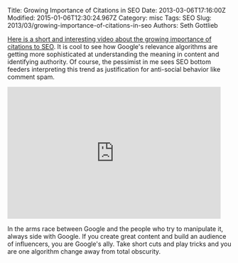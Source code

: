 Title: Growing Importance of Citations in SEO
Date: 2013-03-06T17:16:00Z
Modified: 2015-01-06T12:30:24.967Z
Category: misc
Tags: SEO
Slug: 2013/03/growing-importance-of-citations-in-seo
Authors: Seth Gottlieb

[Here is a short and interesting video about the growing importance of citations to SEO](http://www.seomoz.org/blog/prediction-anchor-text-is-dying-and-will-be-replaced-by-cocitation-whiteboard-friday). It is cool to see how Google's relevance algorithms are getting more sophisticated at understanding the meaning in content and identifying authority. Of course, the pessimist in me sees SEO bottom feeders interpreting this trend as justification for anti-social behavior like comment spam.

  

<iframe allowtransparency="true" class="wistia_embed" frameborder="0" height="297" name="wistia_embed" scrolling="no" src="http://fast.wistia.net/embed/iframe/bi2l3muiwb?version=v1&amp;videoWidth=600&amp;videoHeight=338&amp;playerColor=565f66&amp;canonicalUrl=http%3A%2F%2Fwww.seomoz.org%2Fblog%2Fprediction-anchor-text-is-dying-and-will-be-replaced-by-cocitation-whiteboard-friday&amp;canonicalTitle=Prediction%3A%20Anchor%20Text%20is%20Weakening...And%20May%20Be%20Replaced%20by%20Co-Occurrence-%20Whiteboard%20Friday%20%7C%20SEOmoz&amp;plugin%5Bsocialbar-v1%5D%5Bversion%5D=v1&amp;plugin%5Bsocialbar-v1%5D%5Bbuttons%5D=embed-videoStats&amp;plugin%5Bsocialbar-v1%5D%5Blogo%5D=true&amp;plugin%5Bsocialbar-v1%5D%5BtweetText%5D=&amp;plugin%5Bsocialbar-v1%5D%5BbadgeUrl%5D=http%3A%2F%2Fwww.seomoz.org&amp;plugin%5Bsocialbar-v1%5D%5BbadgeImage%5D=http%3A%2F%2Fembed.wistia.com%2Fdeliveries%2F436f1a1e1d6736dfffdb6b0ac829f0d879325434.jpg%3Fimage_resize%3D100" width="480"></iframe>

  

In the arms race between Google and the people who try to manipulate it, always side with Google. If you create great content and build an audience of influencers, you are Google's ally. Take short cuts and play tricks and you are one algorithm change away from total obscurity.
